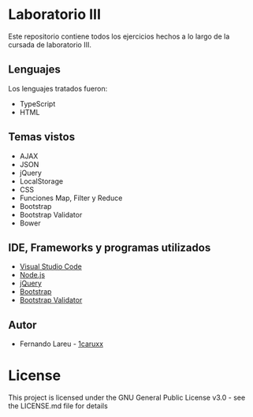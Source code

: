 # Laboratorio III

Este repositorio contiene todos los ejercicios hechos a lo largo de la cursada de laboratorio III.

## Lenguajes

Los lenguajes tratados fueron:

* TypeScript
* HTML

## Temas vistos

* AJAX
* JSON
* jQuery
* LocalStorage
* CSS
* Funciones Map, Filter y Reduce
* Bootstrap
* Bootstrap Validator
* Bower

## IDE, Frameworks y programas utilizados

* [Visual Studio Code](https://code.visualstudio.com/)
* [Node.js](https://nodejs.org/es/)
* [jQuery](https://jquery.com/)
* [Bootstrap](http://getbootstrap.com/)
* [Bootstrap Validator](http://1000hz.github.io/bootstrap-validator/)

## Autor

* Fernando Lareu - [1caruxx](https://github.com/1caruxx)

# License

This project is licensed under the GNU General Public License v3.0 - see the LICENSE.md file for details